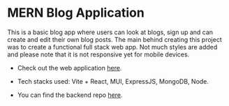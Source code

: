 # MERN Blog Application

This is a basic blog app where users can look at blogs, sign up and can create and edit their own blog posts. The main behind creating this project was to create a functional full stack web app. Not much styles are added and please note that it is not responsive yet for mobile devices.

- Check out the web application [here](https://mernblogapp-by-krish.netlify.app).

- Tech stacks used: Vite + React, MUI, ExpressJS, MongoDB, Node.
- You can find the backend repo [here](https://github.com/krisgoswami/MERN-Blog-Backend.git).


